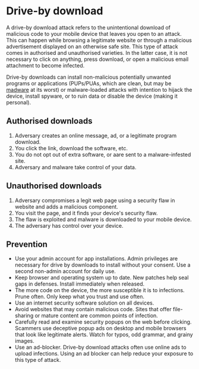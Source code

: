 # Drive-by download

A drive-by download attack refers to the unintentional download of malicious code to your mobile device that leaves you open to an attack. This can happen while browsing a legitimate website or through a malicious advertisement displayed on an otherwise safe site. This type of attack comes in authorised and unauthorised varieties. In the latter case, it is not necessary to click on anything, press download, or open a malicious email attachment to become infected.

Drive-by downloads can install non-malicious potentially unwanted programs or applications (PUPs/PUAs, which are clean, but may be [madware](madware.md) at its worst) or malware-loaded attacks with intention to hijack the device, install spyware, or to ruin data or disable the device (making it personal).

## Authorised downloads

1. Adversary creates an online message, ad, or a legitimate program download.
2. You click the link, download the software, etc.
3. You do not opt out of extra software, or aare sent to a malware-infested site.
4. Adversary and malware take control of your data.

## Unauthorised downloads

1. Adversary compromises a legit web page using a security flaw in website and adds a malicious component.
2. You visit the page, and it finds your device's security flaw.
3. The flaw is exploited and malware is downloaded to your mobile device.
4. The adversary has control over your device.

## Prevention

* Use your admin account for app installations. Admin privileges are necessary for drive by downloads to install without your consent. Use a second non-admin account for daily use.
* Keep browser and operating system up to date. New patches help seal gaps in defenses. Install immediately when released.
* The more code on the device, the more susceptible it is to infections. Prune often. Only keep what you trust and use often.
* Use an internet security software solution on all devices. 
* Avoid websites that may contain malicious code. Sites that offer file-sharing or mature content are common points of infection. 
* Carefully read and examine security popups on the web before clicking. Scammers use deceptive popup ads on desktop and mobile browsers that look like legitimate alerts. Watch for typos, odd grammar, and grainy images.
* Use an ad-blocker. Drive-by download attacks often use online ads to upload infections. Using an ad blocker can help reduce your exposure to this type of attack.
